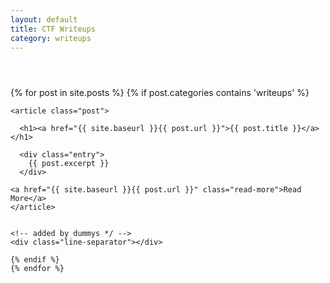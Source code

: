 ```yaml
---
layout: default
title: CTF Writeups
category: writeups
---
```


<body>
  <header>
    <div class="container">
      <h3><center><script src="https://tryhackme.com/badge/514120"></script></center></h3>
    </div>
  </header>
</body>

<div class="posts">
  {% for post in site.posts %}
    {% if post.categories contains 'writeups' %}

    <article class="post">

      <h1><a href="{{ site.baseurl }}{{ post.url }}">{{ post.title }}</a></h1>

      <div class="entry">
        {{ post.excerpt }}
      </div>

    <a href="{{ site.baseurl }}{{ post.url }}" class="read-more">Read More</a>
    </article>


    <!-- added by dummys */ -->
    <div class="line-separator"></div>

    {% endif %}
    {% endfor %}

</div>
